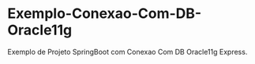 # Exemplo-Conexao-Com-DB-Oracle11g
Exemplo de Projeto SpringBoot com Conexao Com DB Oracle11g Express.

